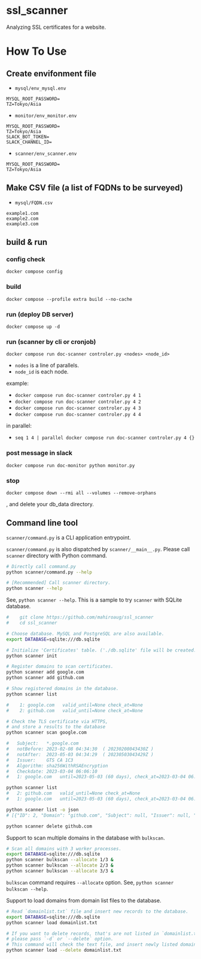 # ssl_scanner
Analyzing SSL certificates for a website.

# How To Use

## Create envifonment file
 - `mysql/env_mysql.env`
  ```
  MYSQL_ROOT_PASSWORD=
  TZ=Tokyo/Asia
  ```
 - `monitor/env_monitor.env`
  ```
  MYSQL_ROOT_PASSWORD=
  TZ=Tokyo/Asia
  SLACK_BOT_TOKEN=
  SLACK_CHANNEL_ID=
  ```
 - `scanner/env_scanner.env`
  ```
  MYSQL_ROOT_PASSWORD=
  TZ=Tokyo/Asia
  ```

## Make CSV file (a list of FQDNs to be surveyed)
 - `mysql/FQDN.csv`
  ```
  example1.com
  example2.com
  example3.com
  ```


## build & run
### config check
`docker compose config`

### build
`docker compose --profile extra build --no-cache`

### run (deploy DB server)
`docker compose up -d`


### run (scanner by cli or cronjob)
`docker compose run doc-scanner controler.py <nodes> <node_id>`

- `nodes` is a line of parallels.
- `node_id` is each node.

example:
- `docker compose run doc-scanner controler.py 4 1`
- `docker compose run doc-scanner controler.py 4 2`
- `docker compose run doc-scanner controler.py 4 3`
- `docker compose run doc-scanner controler.py 4 4`

in parallel:

- `seq 1 4 | parallel docker compose run doc-scanner controler.py 4 {}`

### post message in slack
`docker compose run doc-monitor python monitor.py`

### stop
`docker compose down --rmi all --volumes --remove-orphans`

, and delete your db_data directory.

## Command line tool

`scanner/command.py` is a CLI application entrypoint.

`scanner/command.py` is also dispatched by `scanner/__main__.py`.
Please call `scanner` directory with Python command.

```sh
# Directly call command.py
python scanner/command.py --help

# [Recommended] Call scanner directory.
python scanner --help
```

See, `python scanner --help`.
This is a sample to try `scanner` with SQLite database.

```sh
#    git clone https://github.com/mahiroaug/ssl_scanner
#    cd ssl_scanner

# Choose database. MySQL and PostgreSQL are also available.
export DATABASE=sqlite:///db.sqlite

# Initialize 'Certificates' table. ('./db.sqlite' file will be created.)
python scanner init

# Register domains to scan certificates.
python scanner add google.com
python scanner add github.com

# Show registered domains in the database.
python scanner list

#    1: google.com   valid_until=None check_at=None
#    2: github.com   valid_until=None check_at=None

# Check the TLS certificate via HTTPS,
# and store a results to the database
python scanner scan google.com

#   Subject:   *.google.com
#   notBefore: 2023-02-08 04:34:30  ( 20230208043430Z )
#   notAfter:  2023-05-03 04:34:29  ( 20230503043429Z )
#   Issuer:    GTS CA 1C3
#   Algorithm: sha256WithRSAEncryption
#   Checkdate: 2023-03-04 06:06:10
#   1: google.com   until=2023-05-03 (60 days), check_at=2023-03-04 06:06:10)

python scanner list
#   2: github.com   valid_until=None check_at=None
#   1: google.com   until=2023-05-03 (60 days), check_at=2023-03-04 06:06:10)

python scanner list -o json
# [{"ID": 2, "Domain": "github.com", "Subject": null, "Issuer": null, "SigAlgorithm": null, "Valid_From": null, "Valid_To": null, "Last_Check": null, "Remaining_Days": null}, {"ID": 1, "Domain": "google.com", "Subject": "*.google.com", "Issuer": "GTS CA 1C3", "SigAlgorithm": "sha256WithRSAEncryption", "Valid_From": "2023-02-08Z", "Valid_To": "2023-05-03Z", "Last_Check": "2023-03-04T06:06:10Z", "Remaining_Days": 60}]

python scanner delete github.com
```

Support to scan multiple domains in the database with `bulkscan`.

```sh
# Scan all domains with 3 worker processes.
export DATABASE=sqlite:///db.sqlite
python scanner bulkscan --allocate 1/3 &
python scanner bulkscan --allocate 2/3 &
python scanner bulkscan --allocate 3/3 &
```

`bulkscan` command requires `--allocate` option.
See, `python scanner bulkscan --help`.


Support to load domains from domain list files to the database.

```sh
# Read `domainlist.txt` file and insert new records to the database.
export DATABASE=sqlite:///db.sqlite
python scanner load domainlist.txt

# If you want to delete records, that's are not listed in `domainlist.txt` file,
# please pass `-d` or `--delete` option.
# This command will check the text file, and insert newly listed domains, delete not listed domains.
python scanner load --delete domainlist.txt
```
